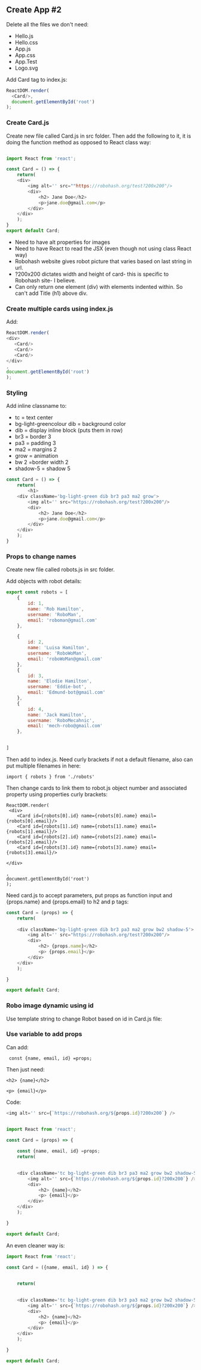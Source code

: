 ## Create App #2 ##

Delete all the files we don't need: 
* Hello.js
* Hello.css
* App.js
* App.css
* App.Test
* Logo.svg

Add Card tag to index.js: 
```javascript
ReactDOM.render( 
  <Card/>,	
  document.getElementById('root')
);
```
### Create Card.js ###

Create new file called Card.js in src folder. Then add the following to it, it is doing the function method as opposed to React class way: 
```javascript

import React from 'react';

const Card = () => {
	return(
	<div>
		<img alt='' src=""https://robohash.org/test?200x200"/>
		<div>
			<h2> Jane Doe</h2>
			<p>jane.doe@gmail.com</p>
		</div>
	</div>
	);
}
export default Card;

```
* Need to have alt properties for images
* Need to have React to read the JSX (even though not using class React way)
* Robohash website gives robot picture that varies based on last string in url. 
* ?200x200 dictates width and height of card- this is specific to Robohash site- I believe. 
* Can only return one element (div) with elements indented within. So can't add Title (h1) above div.
  
 ### Create multiple cards using index.js ###
 
 Add:
 ```javascript
 ReactDOM.render(
 <div>
  	<Card/>
  	<Card/>
  	<Card/>
</div>
,
document.getElementById('root')
);
```
### Styling ###

Add inline classname to:
* tc = text center
* bg-light-greencolour dib = background color
* dib = display inline block (puts them in row)
* br3 = border 3
* pa3 = padding 3
* ma2 = margins 2
* grow = animation
* bw 2 =border width 2
* shadow-5 = shadow 5

```javascript
const Card = () => {
	return(
		<h1>
	<div className='bg-light-green dib br3 pa3 ma2 grow'>
		<img alt='' src="https://robohash.org/test?200x200"/>
		<div>
			<h2> Jane Doe</h2>
			<p>jane.doe@gmail.com</p>
		</div>
	</div>
	);
}
```

### Props to change names ###

Create new file called robots.js in src folder.

Add objects with robot details: 

```javascript
export const robots = [
	{ 
		id: 1,
		name: 'Rob Hamilton',
		username: 'RoboMan',
		email: 'roboman@gmail.com'
	},

	{ 
		id: 2,
		name: 'Luisa Hamilton',
		username: 'RoboWoMan',
		email: 'roboWoMan@gmail.com'
	},
	{ 
		id: 3,
		name: 'Elodie Hamilton',
		username: 'Eddie-bot',
		email: 'Edmund-bot@gmail.com'
	},
	{ 
		id: 4,
		name: 'Jack Hamilton',
		username: 'RoboMecahnic',
		email: 'mech-robo@gmail.com'
	},
	

]
```

Then add to index.js. Need curly brackets if not a default filename, also can put multiple filenames in here:

``` 
import { robots } from './robots'
```

Then change cards to link them to robot.js object number and associated property using properties curly brackets: 

```
ReactDOM.render(
 <div>
  	<Card id={robots[0].id} name={robots[0].name} email={robots[0].email}/>
  	<Card id={robots[1].id} name={robots[1].name} email={robots[1].email}/>
  	<Card id={robots[2].id} name={robots[2].name} email={robots[2].email}/>
  	<Card id={robots[3].id} name={robots[3].name} email={robots[3].email}/>
  	
</div>

,
document.getElementById('root')
);
```

Need card.js to accept parameters, put props as function input and {props.name} and {props.email} to h2 and p tags: 

```javascript
const Card = (props) => {
	return(
	
	<div className='bg-light-green dib br3 pa3 ma2 grow bw2 shadow-5'>
		<img alt='' src="https://robohash.org/test?200x200"/>
		<div>
			<h2> {props.name}</h2>
			<p> {props.email}</p>
		</div>
	</div>
	);

}

export default Card;

```

### Robo image dynamic using id ###

Use template string to change Robot based on id in Card.js file:



### Use variable to add props ###
Can add: 

``` const {name, email, id} =props;```

Then just need:

``` <h2> {name}</h2> ```

``` <p> {email}</p> ```

Code:

```javascript
<img alt='' src={`https://robohash.org/${props.id}?200x200`} />


import React from 'react';

const Card = (props) => {
	
	const {name, email, id} =props;
	return(
	

	<div className='tc bg-light-green dib br3 pa3 ma2 grow bw2 shadow-5'>
		<img alt='' src={`https://robohash.org/${props.id}?200x200`} />
		<div>
			<h2> {name}</h2>
			<p> {email}</p>
		</div>
	</div>
	);

}

export default Card;
```
An even cleaner way is: 

```javascript
import React from 'react';

const Card = ({name, email, id} ) => {
	

	return(
	

	<div className='tc bg-light-green dib br3 pa3 ma2 grow bw2 shadow-5'>
		<img alt='' src={`https://robohash.org/${props.id}?200x200`} />
		<div>
			<h2> {name}</h2>
			<p> {email}</p>
		</div>
	</div>
	);

}

export default Card;
```
